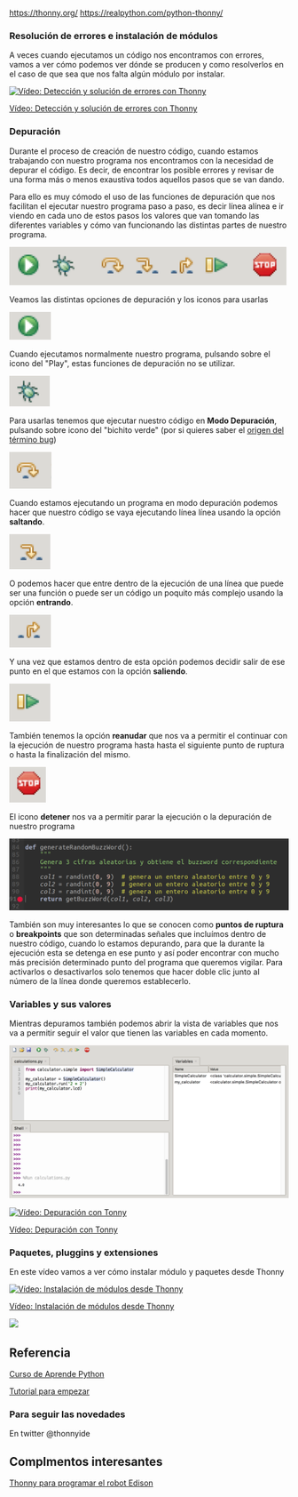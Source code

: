 
https://thonny.org/
https://realpython.com/python-thonny/

### Resolución de errores e instalación de módulos

A veces cuando ejecutamos un código nos encontramos con errores, vamos a ver cómo podemos ver dónde se producen y como resolverlos en el caso de que sea que nos falta algún módulo por instalar.

[![Vídeo: Detección y solución de errores con Thonny](https://img.youtube.com/vi/8U33Ngo6cZA/0.jpg)](https://youtu.be/8U33Ngo6cZA)


[Vídeo: Detección y solución de errores con Thonny](https://youtu.be/8U33Ngo6cZA)


### Depuración

Durante el proceso de creación de nuestro código, cuando estamos trabajando con nuestro programa nos encontramos con la necesidad de depurar el código. Es decir, de encontrar los posible errores y revisar de una forma más o menos exaustiva todos aquellos pasos que se van dando.

Para ello es muy cómodo el uso de las funciones de depuración que nos facilitan el ejecutar nuestro programa paso a paso, es decir línea alínea e ir viendo en cada uno de estos pasos los valores que van tomando las diferentes variables y cómo van funcionando las distintas partes de nuestro programa.

![Iconos depuración](./images/DepuracionThonny.png)

Veamos las distintas opciones de depuración y los iconos para usarlas


![Depuración Thonny Play](./images/DepuracionThonnyPlay.png)

Cuando ejecutamos normalmente nuestro programa, pulsando sobre el icono del "Play", estas funciones de depuración no se utilizar. 

![Depuración Thonny Debug](./images/DepuracionThonnyDebug.png)


Para usarlas tenemos que ejecutar nuestro código en **Modo Depuración**, pulsando sobre icono del "bichito verde" (por si quieres saber el [origen del término bug](https://es.wikipedia.org/wiki/Error_de_software))

![Depuración Thonny Saltando](./images/DepuracionThonnySaltando.png)

Cuando estamos ejecutando un programa en modo depuración podemos hacer que nuestro código se vaya ejecutando línea línea usando la opción **saltando**.

![Depuración Thonny Entrando](./images/DepuracionThonnyEntrando.png)

O podemos hacer que entre dentro de la ejecución de una línea que puede ser una función o puede ser un código un poquito más complejo usando la opción **entrando**.

![Depuración Thonny Saliendo](./images/DepuracionThonnySaliendo.png)

Y una vez que estamos dentro de esta opción podemos decidir salir de ese punto en el que estamos con la opción **saliendo**.

![Depuración Thonny Reanudar](./images/DepuracionThonnyReanudar.png)

También tenemos la opción **reanudar** que nos va a permitir el continuar con la ejecución de nuestro programa hasta hasta el siguiente punto de ruptura o hasta la finalización del mismo.

![Depuración Thonny Detener](./images/DepuracionThonnyDetener.png)

El icono **detener** nos va a permitir parar la ejecución o la depuración de nuestro programa

![BreakPoint](./images/BreakPoint.png)


También son muy interesantes lo que se conocen como **puntos de ruptura** o **breakpoints** que son determinadas señales que incluímos dentro de nuestro código, cuando lo estamos depurando, para que la durante la ejecución esta se detenga en ese punto y así poder encontrar con mucho más precisión determinado punto del programa que queremos vigilar. Para activarlos o desactivarlos solo tenemos que hacer doble clic junto al número de la línea donde queremos establecerlo.


### Variables y sus valores

Mientras depuramos también podemos abrir la vista de variables que nos va a permitir seguir el valor que tienen las variables en cada momento.

![Vista de Variables en Depuración](./images/DepuracionVariables.webp)


[![Vídeo: Depuración con Tonny](https://img.youtube.com/vi/1ItV1pqIu1w/0.jpg)](https://youtu.be/1ItV1pqIu1w)


[Vídeo: Depuración con Tonny](https://youtu.be/1ItV1pqIu1w)


### Paquetes, pluggins y extensiones

En este vídeo vamos a ver cómo instalar módulo y paquetes desde Thonny

[![Vídeo: Instalación de módulos desde Thonny](https://img.youtube.com/vi/lbd1qWOajyU/0.jpg)](https://youtu.be/lbd1qWOajyU)


[Vídeo: Instalación de módulos desde Thonny](https://youtu.be/lbd1qWOajyU)



![](https://files.realpython.com/media/Screenshot_2018-10-11_23.22.41.544b108e9748.png)

## Referencia

[Curso de Aprende Python](https://aprendepython.es/devenv/thonny/#)


[Tutorial para empezar](https://realpython.com/python-thonny/)

### Para seguir  las novedades

En twitter @thonnyide


## Complmentos interesantes

[Thonny para programar el robot Edison](https://github.com/thonny/thonny-edison)